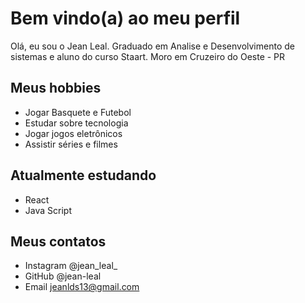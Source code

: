 # Bem vindo(a) ao meu perfil

Olá, eu sou o Jean Leal.
Graduado em Analise e Desenvolvimento de sistemas e aluno do curso Staart. 
Moro em Cruzeiro do Oeste - PR

## Meus hobbies

- Jogar Basquete e Futebol
- Estudar sobre tecnologia
- Jogar jogos eletrônicos
- Assistir séries e filmes

## Atualmente estudando 

- React
- Java Script

## Meus contatos

- Instagram @jean_leal_
- GitHub @jean-leal
- Email jeanlds13@gmail.com
